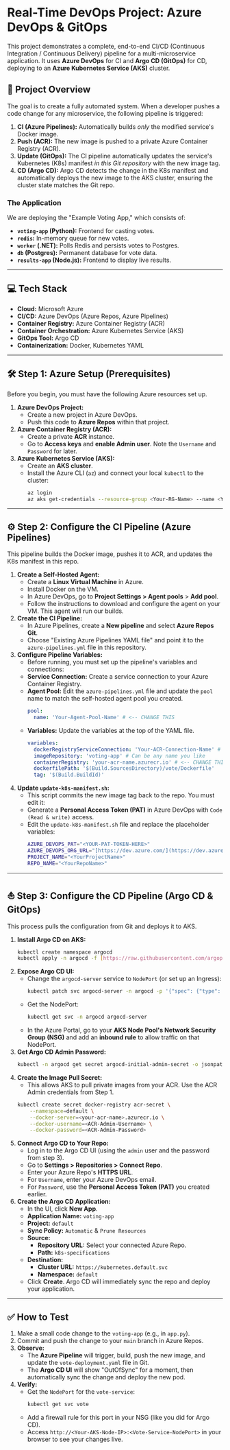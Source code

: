 # Real-Time DevOps Project: Azure DevOps & GitOps

This project demonstrates a complete, end-to-end CI/CD (Continuous Integration / Continuous Delivery) pipeline for a multi-microservice application. It uses **Azure DevOps** for CI and **Argo CD (GitOps)** for CD, deploying to an **Azure Kubernetes Service (AKS)** cluster.

## 🚀 Project Overview

The goal is to create a fully automated system. When a developer pushes a code change for any microservice, the following pipeline is triggered:

1.  **CI (Azure Pipelines):** Automatically builds *only* the modified service's Docker image.
2.  **Push (ACR):** The new image is pushed to a private Azure Container Registry (ACR).
3.  **Update (GitOps):** The CI pipeline automatically updates the service's Kubernetes (K8s) manifest *in this Git repository* with the new image tag.
4.  **CD (Argo CD):** Argo CD detects the change in the K8s manifest and automatically deploys the new image to the AKS cluster, ensuring the cluster state matches the Git repo.

### The Application

We are deploying the "Example Voting App," which consists of:
* **`voting-app` (Python):** Frontend for casting votes.
* **`redis`:** In-memory queue for new votes.
* **`worker` (.NET):** Polls Redis and persists votes to Postgres.
* **`db` (Postgres):** Permanent database for vote data.
* **`results-app` (Node.js):** Frontend to display live results.

---

## 💻 Tech Stack

* **Cloud:** Microsoft Azure
* **CI/CD:** Azure DevOps (Azure Repos, Azure Pipelines)
* **Container Registry:** Azure Container Registry (ACR)
* **Container Orchestration:** Azure Kubernetes Service (AKS)
* **GitOps Tool:** Argo CD
* **Containerization:** Docker, Kubernetes YAML

---

## 🛠️ Step 1: Azure Setup (Prerequisites)

Before you begin, you must have the following Azure resources set up.

1.  **Azure DevOps Project:**
    * Create a new project in Azure DevOps.
    * Push this code to **Azure Repos** within that project.
2.  **Azure Container Registry (ACR):**
    * Create a private **ACR** instance.
    * Go to **Access keys** and **enable Admin user**. Note the `Username` and `Password` for later.
3.  **Azure Kubernetes Service (AKS):**
    * Create an **AKS cluster**.
    * Install the Azure CLI (`az`) and connect your local `kubectl` to the cluster:
        ```bash
        az login
        az aks get-credentials --resource-group <Your-RG-Name> --name <Your-AKS-Name>
        ```

---

## ⚙️ Step 2: Configure the CI Pipeline (Azure Pipelines)

This pipeline builds the Docker image, pushes it to ACR, and updates the K8s manifest in this repo.

1.  **Create a Self-Hosted Agent:**
    * Create a **Linux Virtual Machine** in Azure.
    * Install Docker on the VM.
    * In Azure DevOps, go to **Project Settings > Agent pools** > **Add pool**.
    * Follow the instructions to download and configure the agent on your VM. This agent will run our builds.
2.  **Create the CI Pipeline:**
    * In Azure Pipelines, create a **New pipeline** and select **Azure Repos Git**.
    * Choose "Existing Azure Pipelines YAML file" and point it to the `azure-pipelines.yml` file in this repository.
3.  **Configure Pipeline Variables:**
    * Before running, you must set up the pipeline's variables and connections:
    * **Service Connection:** Create a service connection to your Azure Container Registry.
    * **Agent Pool:** Edit the `azure-pipelines.yml` file and update the `pool` name to match the self-hosted agent pool you created.
        ```yaml
        pool:
          name: 'Your-Agent-Pool-Name' # <-- CHANGE THIS
        ```
    * **Variables:** Update the variables at the top of the YAML file.
        ```yaml
        variables:
          dockerRegistryServiceConnection: 'Your-ACR-Connection-Name' # <-- CHANGE THIS
          imageRepository: 'voting-app' # Can be any name you like
          containerRegistry: 'your-acr-name.azurecr.io' # <-- CHANGE THIS
          dockerfilePath: '$(Build.SourcesDirectory)/vote/Dockerfile'
          tag: '$(Build.BuildId)'
        ```
4.  **Update `update-k8s-manifest.sh`:**
    * This script commits the new image tag back to the repo. You must edit it:
    * Generate a **Personal Access Token (PAT)** in Azure DevOps with `Code (Read & write)` access.
    * Edit the `update-k8s-manifest.sh` file and replace the placeholder variables:
        ```bash
        AZURE_DEVOPS_PAT="<YOUR-PAT-TOKEN-HERE>"
        AZURE_DEVOPS_ORG_URL="[https://dev.azure.com/](https://dev.azure.com/)<YourOrgName>"
        PROJECT_NAME="<YourProjectName>"
        REPO_NAME="<YourRepoName>"
        ```

---

## ⛵ Step 3: Configure the CD Pipeline (Argo CD & GitOps)

This process pulls the configuration from Git and deploys it to AKS.

1.  **Install Argo CD on AKS:**
    ```bash
    kubectl create namespace argocd
    kubectl apply -n argocd -f [https://raw.githubusercontent.com/argoproj/argo-cd/stable/manifests/install.yaml](https://raw.githubusercontent.com/argoproj/argo-cd/stable/manifests/install.yaml)
    ```
2.  **Expose Argo CD UI:**
    * Change the `argocd-server` service to `NodePort` (or set up an Ingress):
        ```bash
        kubectl patch svc argocd-server -n argocd -p '{"spec": {"type": "NodePort"}}'
        ```
    * Get the NodePort:
        ```bash
        kubectl get svc -n argocd argocd-server
        ```
    * In the Azure Portal, go to your **AKS Node Pool's Network Security Group (NSG)** and add an **inbound rule** to allow traffic on that NodePort.
3.  **Get Argo CD Admin Password:**
    ```bash
    kubectl -n argocd get secret argocd-initial-admin-secret -o jsonpath="{.data.password}" | base64 -d
    ```
4.  **Create the Image Pull Secret:**
    * This allows AKS to pull private images from your ACR. Use the ACR Admin credentials from Step 1.
    ```bash
    kubectl create secret docker-registry acr-secret \
        --namespace=default \
        --docker-server=<your-acr-name>.azurecr.io \
        --docker-username=<ACR-Admin-Username> \
        --docker-password=<ACR-Admin-Password>
    ```
5.  **Connect Argo CD to Your Repo:**
    * Log in to the Argo CD UI (using the `admin` user and the password from step 3).
    * Go to **Settings > Repositories > Connect Repo**.
    * Enter your Azure Repo's **HTTPS URL**.
    * For `Username`, enter your Azure DevOps email.
    * For `Password`, use the **Personal Access Token (PAT)** you created earlier.
6.  **Create the Argo CD Application:**
    * In the UI, click **New App**.
    * **Application Name:** `voting-app`
    * **Project:** `default`
    * **Sync Policy:** `Automatic` & `Prune Resources`
    * **Source:**
        * **Repository URL:** Select your connected Azure Repo.
        * **Path:** `k8s-specifications`
    * **Destination:**
        * **Cluster URL:** `https://kubernetes.default.svc`
        * **Namespace:** `default`
    * Click **Create**. Argo CD will immediately sync the repo and deploy your application.

---

## ✅ How to Test

1.  Make a small code change to the `voting-app` (e.g., in `app.py`).
2.  Commit and push the change to your `main` branch in Azure Repos.
3.  **Observe:**
    * The **Azure Pipeline** will trigger, build, push the new image, and update the `vote-deployment.yaml` file in Git.
    * The **Argo CD UI** will show "OutOfSync" for a moment, then automatically sync the change and deploy the new pod.
4.  **Verify:**
    * Get the `NodePort` for the `vote-service`:
        ```bash
        kubectl get svc vote
        ```
    * Add a firewall rule for this port in your NSG (like you did for Argo CD).
    * Access `http://<Your-AKS-Node-IP>:<Vote-Service-NodePort>` in your browser to see your changes live.
